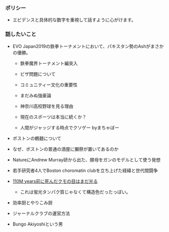 ### ポリシー

- エビデンスと具体的な数字を重視して話すように心がけます。

### 話したいこと
- EVO Japan2019の鉄拳トーナメントにおいて、パキスタン勢のAshがまさかの優勝。
 
  - 鉄拳魔界トーナメント編突入
  
  - ビザ問題について
  
  - コミュニティー文化の重要性
  
  - まだみぬ強豪論
  
  - 神奈川高校野球を見る理由
  
  - 現在のスポーツは本当に続くか？
   
  - 人間がジャッジする時点でクソゲー byまちゃぼー
  
- ボストンの鶴麺について
  
- なぜ、ボストンの普通の酒屋に獺祭が置いてあるのか

- NatureにAndrew Murray研から出た、酵母をガンのモデルとして使う発想

- 若手研究者4人でBoston choromatin clubを立ち上げた経緯と世代間闘争

- [110M years前に死んだクモの目はまだ光る](https://www.sciencealert.com/researchers-find-10-new-fossil-spider-species-one-whose-eye-s-still-glow-after-110-million-years)

  -  これは蛍光タンパク質じゃなくて構造色だったっぽい。
  
- 効率厨とやりこみ厨

- ジャーナルクラブの運営方法

- Bungo Akiyoshiという男

